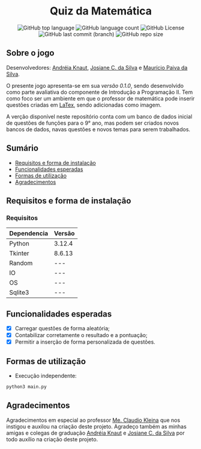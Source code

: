 <div align="center">

# Quiz da Matemática

![GitHub top language](https://img.shields.io/github/languages/top/MauricioPaivadaSilva/Quiz-Interativo) ![GitHub language count](https://img.shields.io/github/languages/count/MauricioPaivadaSilva/Quiz-Interativoy) ![GitHub License](https://img.shields.io/github/license/MauricioPaivadaSilva/Quiz-Interativo) ![GitHub last commit (branch)](https://img.shields.io/github/last-commit/MauricioPaivadaSilva/Quiz-Interativo/main) ![GitHub repo size](https://img.shields.io/github/repo-size/MauricioPaivadaSilva/Quiz-Interativo)

</div>

## Sobre o jogo
Desenvolvedores: [Andréia Knaut](http://lattes.cnpq.br/8004820284506676), [Josiane C. da Silva](http://lattes.cnpq.br/2368053042244609) e [Maurício Paiva da Silva](http://lattes.cnpq.br/9230855983821140).

O presente jogo apresenta-se em sua _versão 0.1.0_, sendo desenvolvido como parte avaliativa do componente de Introdução a Programação II. Tem como foco ser um ambiente em que o professor de matemática pode inserir questões criadas em [LaTex](https://latexeditor.lagrida.com/), sendo adicionadas como imagem.

A verção disponível neste repositório conta com um banco de dados inicial de questões de funções para o 9° ano, mas podem ser criados novos bancos de dados, navas questões e novos temas para serem trabalhados.

## Sumário
* [Requisitos e forma de instalação](#requisitos-e-forma-de-instalação)
* [Funcionalidades esperadas](#funcionalidades-esperadas)
* [Formas de utilização](#formas-de-utilização)
* [Agradecimentos](#agradecimentos)

## Requisitos e forma de instalação

### Requisitos
<div align="center">

|Dependencia | Versão|
|---|---|
|Python | 3.12.4|
|Tkinter | 8.6.13|
|Random | --- |
|IO | --- |
|OS | --- |
|Sqlite3 | --- |

</div>

## Funcionalidades esperadas

- [x] Carregar questões de forma aleatória;
- [x] Contabilizar corretamente o resultado e a pontuação;
- [x] Permitir a inserção de forma personalizada de questões.

## Formas de utilização

* Execução independente:

```bash
python3 main.py
```

## Agradecimentos

Agradecimentos em especial ao professor [Me. Claudio Kleina](http://lattes.cnpq.br/2181812290559421) que nos instigou e auxilou na criação deste projeto. Agradeço também as minhas amigas e colegas de graduação [Andréia Knaut](http://lattes.cnpq.br/8004820284506676) e [Josiane C. da Silva](http://lattes.cnpq.br/2368053042244609) por todo auxílio na criação deste projeto.